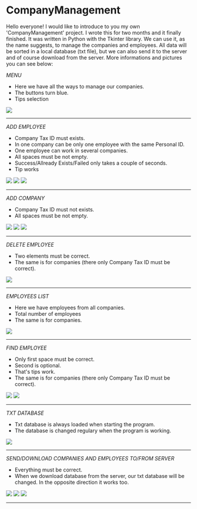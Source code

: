 # CompanyManagement
Hello everyone!
I would like to introduce to you my own 'CompanyManagement' project. I wrote this for two months and it finally finished. It was written in Python with the Tkinter library. We can use it, as the name suggests, to manage the companies and employees. All data will be sorted in a local database (txt file), but we can also send it to the server and of course download from the server. More informations and pictures you can see below:

*MENU*
- Here we have all the ways to manage our companies.
- The buttons turn blue. 
- Tips selection

![](Pictures/Introduction/background.png)

--------------------------------------------------------------------------------------------------------------------

*ADD EMPLOYEE*
- Company Tax ID must exists.
- In one company can be only one employee with the same Personal ID.
- One employee can work in several companies.
- All spaces must be not empty.
- Success/Allready Exists/Failed only takes a couple of seconds.
- Tip works

![](Pictures/Introduction/employee_add_success.png)
![](Pictures/Introduction/employee_add_exists.png)
![](Pictures/Introduction/employee_add_fail.png)

--------------------------------------------------------------------------------------------------------------------

*ADD COMPANY*
- Company Tax ID must not exists.
- All spaces must be not empty.

![](Pictures/Introduction/company_add_success.png)
![](Pictures/Introduction/company_add_exists.png)
![](Pictures/Introduction/company_add_fail.png)

--------------------------------------------------------------------------------------------------------------------
*DELETE EMPLOYEE*
- Two elements must be correct.
- The same is for companies (there only Company Tax ID must be correct).

![](Pictures/Introduction/employee_delete_success.png)

--------------------------------------------------------------------------------------------------------------------

*EMPLOYEES LIST*
- Here we have employees from all companies.
- Total number of employees
- The same is for companies.

![](Pictures/Introduction/employee_list.png)

--------------------------------------------------------------------------------------------------------------------

*FIND EMPLOYEE*
- Only first space must be correct.
- Second is optional.
- That's tips work.
- The same is for companies (there only Company Tax ID must be correct).

![](Pictures/Introduction/employee_find_1.png)
![](Pictures/Introduction/employee_find_2.png)

--------------------------------------------------------------------------------------------------------------------

*TXT DATABASE*
- Txt database is always loaded when starting the program.
- The database is changed regulary when the program is working.

![](Pictures/Introduction/data_txt.png)

--------------------------------------------------------------------------------------------------------------------

*SEND/DOWNLOAD COMPANIES AND EMPLOYEES TO/FROM SERVER*
- Everything must be correct.
- When we download database from the server, our txt database will be changed. In the opposite direction it works too.

![](Pictures/Introduction/database_send.png)
![](Pictures/Introduction/database_company.png)
![](Pictures/Introduction/database_employee.png)

--------------------------------------------------------------------------------------------------------------------
